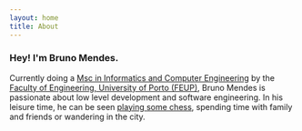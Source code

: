 ```yaml
---
layout: home
title: About
---
```


### Hey! I'm Bruno Mendes.

Currently doing a [Msc in Informatics and Computer Engineering](https://sigarra.up.pt/feup/en/cur_geral.cur_view?pv_curso_id=22862) by the [Faculty of Engineering, University of Porto (FEUP)](https://sigarra.up.pt/feup/en/web_base.gera_pagina?P_pagina=1182), Bruno Mendes is passionate about low level development and software engineering. In his leisure time, he can be seen [playing some chess](https://lichess.org/@/brod56), spending time with family and friends or wandering in the city.
